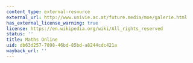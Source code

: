 ```yaml
---
content_type: external-resource
external_url: http://www.univie.ac.at/future.media/moe/galerie.html
has_external_license_warning: true
license: https://en.wikipedia.org/wiki/All_rights_reserved
status: ''
title: Maths Online
uid: db63d257-7898-46bd-85bd-a8244cdc421a
wayback_url: ''
---
```

